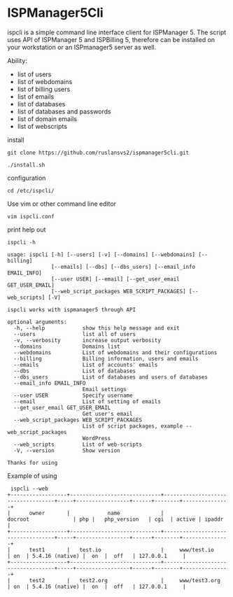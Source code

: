 # ISPManager5Cli
ispcli is a simple command line interface client for ISPManager 5.
The script uses API of ISPManager 5 and ISPBilling 5, therefore can be installed on your workstation or an ISPmanager5 server as well.

Ability:
 - list of users
 - list of webdomains
 - list of billing users
 - list of emails
 - list of databases
 - list of databases and passwords 
 - list of domain emails 
 - list of webscripts


install

```
git clone https://github.com/ruslansvs2/ispmanager5cli.git

./install.sh

```

configuration

```
cd /etc/ispcli/
```

Use vim or other command line editor

```
vim ispcli.conf
```

print help out

```
ispcli -h

usage: ispcli [-h] [--users] [-v] [--domains] [--webdomains] [--billing]
              [--emails] [--dbs] [--dbs_users] [--email_info EMAIL_INFO]
              [--user USER] [--email] [--get_user_email GET_USER_EMAIL]
              [--web_script_packages WEB_SCRIPT_PACKAGES] [--web_scripts] [-V]

ispcli works with ispmanager5 through API

optional arguments:
  -h, --help            show this help message and exit
  --users               list all of users
  -v, --verbosity       increase output verbosity
  --domains             Domains list
  --webdomains          List of webdomains and their configurations
  --billing             Billing information, users and emails
  --emails              List of accounts' emails
  --dbs                 List of databases
  --dbs_users           List of databases and users of databases
  --email_info EMAIL_INFO
                        Email settings
  --user USER           Specify username
  --email               List of setting of emails
  --get_user_email GET_USER_EMAIL
                        Get user's email
  --web_script_packages WEB_SCRIPT_PACKAGES
                        List of script packages, example --web_script_packages
                        WordPress
  --web_scripts         List of web-scripts
  -V, --version         Show version

Thanks for using
```

Example of using

```
 ispcli --web
+------------------+-----------------------------+-----------------------------------+-----+-----------------+------+--------+---------------+
|      owner       |            name             |              docroot              | php |   php_version   | cgi  | active | ipaddr        |
+------------------+-----------------------------+-----------------------------------+-----+-----------------+------+--------+---------------+
|      test1       |   test.io                   |     www/test.io                   | on  | 5.4.16 (native) |  on  |  off   | 127.0.0.1     |
+------------------+-----------------------------+-----------------------------------+-----+-----------------+------+--------+---------------+
|      test2       |   test2.org                 |     www/test3.org                 | on  | 5.4.16 (native) |  on  |  off   | 127.0.0.1     |

```



